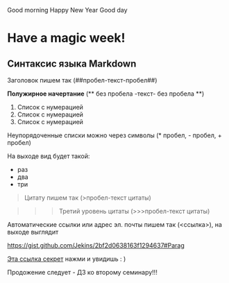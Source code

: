 Good morning
Happy New Year
Good day



# **Have a magic week!** #



## Синтаксис языка Markdown ##

Заголовок пишем так (##пробел-текст-пробел##)

**Полужирное начертание** (** без пробела -текст- без пробела **)

1. Cписок с нумерацией
2. Список с нумерацией
3. Список с нумерацией

Неупорядоченные списки можно через символы (* пробел, - пробел, + пробел)

На выходе вид будет такой:

+ раз
+ два
+ три

> Цитату пишем так (>пробел-текст цитаты)

>>> Третий уровень цитаты (>>>пробел-текст цитаты)


Автоматические ссылки или адрес эл. почты пишем так (<ссылка>), на выходе выглядит

<https://gist.github.com/Jekins/2bf2d0638163f1294637#Parag>


[Эта ссылка секрет](https://gist.github.com) нажми и увидишь : )

Продожение следует - ДЗ ко второму семинару!!!






